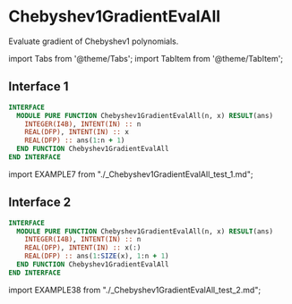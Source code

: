 # Chebyshev1GradientEvalAll

Evaluate gradient of Chebyshev1 polynomials.

import Tabs from '@theme/Tabs';
import TabItem from '@theme/TabItem';

## Interface 1

<Tabs>
<TabItem value="interface" label="܀ Interface" default>

```fortran
INTERFACE
  MODULE PURE FUNCTION Chebyshev1GradientEvalAll(n, x) RESULT(ans)
    INTEGER(I4B), INTENT(IN) :: n
    REAL(DFP), INTENT(IN) :: x
    REAL(DFP) :: ans(1:n + 1)
  END FUNCTION Chebyshev1GradientEvalAll
END INTERFACE
```

</TabItem>

<TabItem value="example" label="️܀ See example">

import EXAMPLE7 from "./_Chebyshev1GradientEvalAll_test_1.md";

<EXAMPLE7 />

</TabItem>

<TabItem value="close" label="↢ ">

</TabItem>
</Tabs>

## Interface 2

<Tabs>
<TabItem value="interface" label="܀ Interface" default>

```fortran
INTERFACE
  MODULE PURE FUNCTION Chebyshev1GradientEvalAll(n, x) RESULT(ans)
    INTEGER(I4B), INTENT(IN) :: n
    REAL(DFP), INTENT(IN) :: x(:)
    REAL(DFP) :: ans(1:SIZE(x), 1:n + 1)
  END FUNCTION Chebyshev1GradientEvalAll
END INTERFACE
```

</TabItem>

<TabItem value="example" label="️܀ See example">

import EXAMPLE38 from "./_Chebyshev1GradientEvalAll_test_2.md";

<EXAMPLE38 />

</TabItem>

<TabItem value="close" label="↢ ">

</TabItem>
</Tabs>
